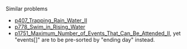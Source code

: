 Similar problems
- [p407_Trapping_Rain_Water_II](https://github.com/genxium/Leetcode/tree/master/p407_Trapping_Rain_Water_II) 
- [p778_Swim_in_Rising_Water](https://github.com/genxium/Leetcode/tree/master/p778_Swim_in_Rising_Water)
- [p1751_Maximum_Number_of_Events_That_Can_Be_Attended_II](https://github.com/genxium/Leetcode/tree/master/p1751_Maximum_Number_of_Events_That_Can_Be_Attended_II), yet "events[]" are to be pre-sorted by "ending day" instead.
